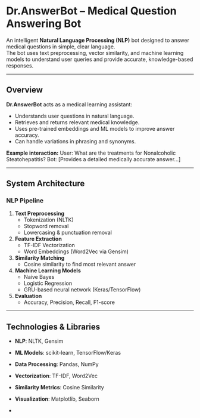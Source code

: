 #  Dr.AnswerBot – Medical Question Answering Bot

An intelligent **Natural Language Processing (NLP)** bot designed to answer medical questions in simple, clear language.  
The bot uses text preprocessing, vector similarity, and machine learning models to understand user queries and provide accurate, knowledge-based responses.

---

##  Overview

**Dr.AnswerBot** acts as a medical learning assistant:
- Understands user questions in natural language.
- Retrieves and returns relevant medical knowledge.
- Uses pre-trained embeddings and ML models to improve answer accuracy.
- Can handle variations in phrasing and synonyms.

**Example interaction:**
User: What are the treatments for Nonalcoholic Steatohepatitis?
Bot: [Provides a detailed medically accurate answer...]


---

## System Architecture

### NLP Pipeline
1. **Text Preprocessing**
   - Tokenization (NLTK)
   - Stopword removal
   - Lowercasing & punctuation removal
2. **Feature Extraction**
   - TF-IDF Vectorization
   - Word Embeddings (Word2Vec via Gensim)
3. **Similarity Matching**
   - Cosine similarity to find most relevant answer
4. **Machine Learning Models**
   - Naive Bayes
   - Logistic Regression
   - GRU-based neural network (Keras/TensorFlow)
5. **Evaluation**
   - Accuracy, Precision, Recall, F1-score

---

## Technologies & Libraries
- **NLP**: NLTK, Gensim
- **ML Models**: scikit-learn, TensorFlow/Keras
- **Data Processing**: Pandas, NumPy
- **Vectorization**: TF-IDF, Word2Vec
- **Similarity Metrics**: Cosine Similarity
- **Visualization**: Matplotlib, Seaborn

-
